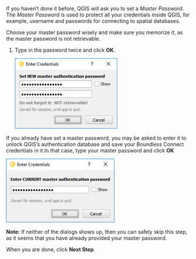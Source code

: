 If you haven’t done it before, QGIS will ask you to set a *Master Password*. The
*Master Password* is used to protect all your credentials inside QGIS, for
example, username and passwords for connecting to spatial databases.

Choose your master password wisely and make sure you memorize it, as the master
password is not retrievable.

1. Type in the password twice and click **OK**.

   ![add-master-password.png](add-master-password.png)


If you already have set a master password, you may be asked to enter it
to unlock QGIS’s authentication database and save your Boundless Connect
credentials in it.In that case, type your master password and click **OK**

![enter-master-password.png](enter-master-password.png)

**Note:** If neither of the dialogs shows up, then you can safely skip this step, as it
seems that you have already provided your master password.

When you are done, click **Next Step**.